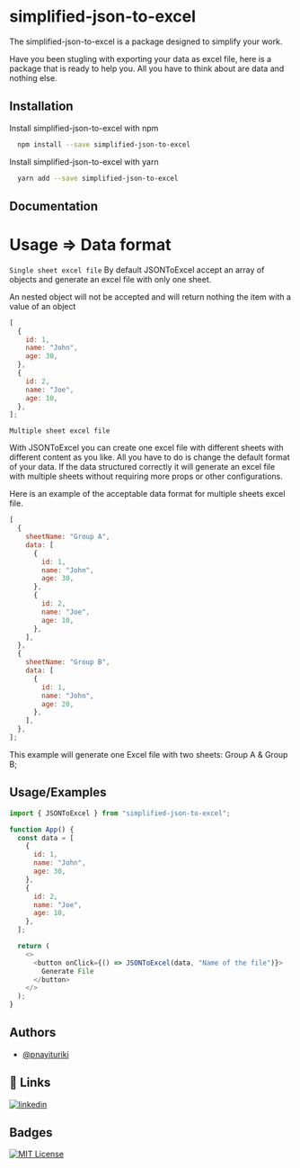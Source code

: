 # simplified-json-to-excel

The simplified-json-to-excel is a package designed to simplify your work.

Have you been stugling with exporting your data as excel file, here is a package that is ready to help you.
All you have to think about are data and nothing else.

## Installation

Install simplified-json-to-excel with npm

```bash
  npm install --save simplified-json-to-excel
```

Install simplified-json-to-excel with yarn

```bash
  yarn add --save simplified-json-to-excel
```

## Documentation

# Usage => Data format

`Single sheet excel file`
By default JSONToExcel accept an array of objects and generate an excel file with only one sheet.

An nested object will not be accepted and will return nothing the item with a value of an object

```js
[
  {
    id: 1,
    name: "John",
    age: 30,
  },
  {
    id: 2,
    name: "Joe",
    age: 10,
  },
];
```

`Multiple sheet excel file`

With JSONToExcel you can create one excel file with different sheets with different content as you like.
All you have to do is change the default format of your data.
If the data structured correctly it will generate an excel file with multiple sheets without requiring more props or other configurations.

Here is an example of the acceptable data format for multiple sheets excel file.

```js
[
  {
    sheetName: "Group A",
    data: [
      {
        id: 1,
        name: "John",
        age: 30,
      },
      {
        id: 2,
        name: "Joe",
        age: 10,
      },
    ],
  },
  {
    sheetName: "Group B",
    data: [
      {
        id: 1,
        name: "John",
        age: 20,
      },
    ],
  },
];
```

This example will generate one Excel file with two sheets: Group A & Group B;

## Usage/Examples

```javascript
import { JSONToExcel } from "simplified-json-to-excel";

function App() {
  const data = [
    {
      id: 1,
      name: "John",
      age: 30,
    },
    {
      id: 2,
      name: "Joe",
      age: 10,
    },
  ];

  return (
    <>
      <button onClick={() => JSONToExcel(data, "Name of the file")}>
        Generate File
      </button>
    </>
  );
}
```

## Authors

- [@pnayituriki](https://www.github.com/pnayituriki)

## 🔗 Links

[![linkedin](https://img.shields.io/badge/linkedin-0A66C2?style=for-the-badge&logo=linkedin&logoColor=white)](https://www.linkedin.com/in/nayituriki/)

## Badges

[![MIT License](https://img.shields.io/badge/License-MIT-green.svg)](https://choosealicense.com/licenses/mit/)
